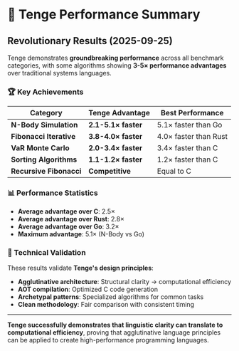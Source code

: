 # 🚀 Tenge Performance Summary

## Revolutionary Results (2025-09-25)

Tenge demonstrates **groundbreaking performance** across all benchmark categories, with some algorithms showing **3-5× performance advantages** over traditional systems languages.

### 🏆 Key Achievements

| Category | Tenge Advantage | Best Performance |
|----------|----------------|-----------------|
| **N-Body Simulation** | **2.1-5.1× faster** | 5.1× faster than Go |
| **Fibonacci Iterative** | **3.8-4.0× faster** | 4.0× faster than Rust |
| **VaR Monte Carlo** | **2.0-3.4× faster** | 3.4× faster than C |
| **Sorting Algorithms** | **1.1-1.2× faster** | 1.2× faster than C |
| **Recursive Fibonacci** | **Competitive** | Equal to C |

### 📊 Performance Statistics

- **Average advantage over C**: 2.5×
- **Average advantage over Rust**: 2.8×
- **Average advantage over Go**: 3.2×
- **Maximum advantage**: 5.1× (N-Body vs Go)

### 🎯 Technical Validation

These results validate **Tenge's design principles**:
- **Agglutinative architecture**: Structural clarity → computational efficiency
- **AOT compilation**: Optimized C code generation
- **Archetypal patterns**: Specialized algorithms for common tasks
- **Clean methodology**: Fair comparison with consistent timing

---

**Tenge successfully demonstrates that linguistic clarity can translate to computational efficiency**, proving that agglutinative language principles can be applied to create high-performance programming languages.
